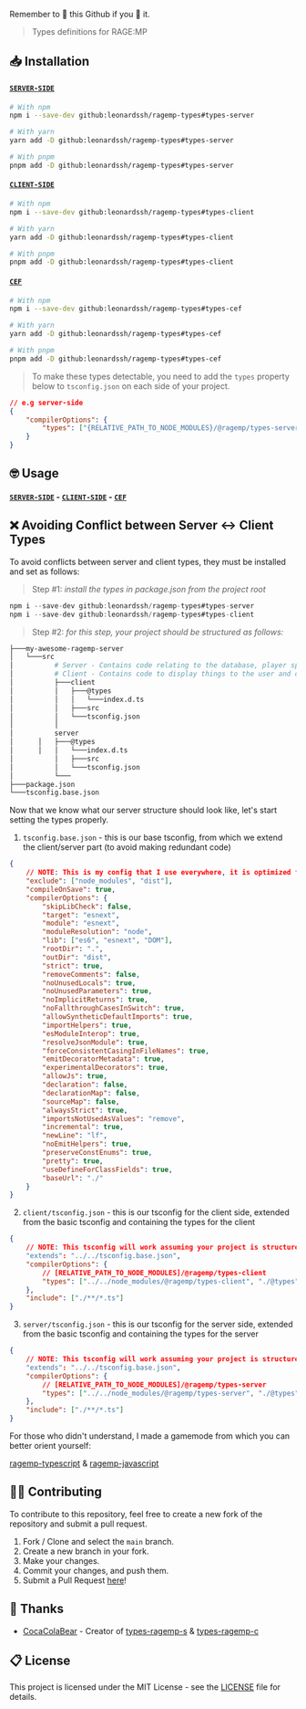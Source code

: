 Remember to 🌟 this Github if you 💖 it.

> Types definitions for RAGE:MP

## 📥 Installation

#### [`SERVER-SIDE`](https://github.com/LeonardSSH/ragemp-types/tree/main/packages/server)

```bash
# With npm
npm i --save-dev github:leonardssh/ragemp-types#types-server

# With yarn
yarn add -D github:leonardssh/ragemp-types#types-server

# With pnpm
pnpm add -D github:leonardssh/ragemp-types#types-server
```

#### [`CLIENT-SIDE`](https://github.com/LeonardSSH/ragemp-types/tree/main/packages/client)

```bash
# With npm
npm i --save-dev github:leonardssh/ragemp-types#types-client

# With yarn
yarn add -D github:leonardssh/ragemp-types#types-client

# With pnpm
pnpm add -D github:leonardssh/ragemp-types#types-client
```

#### [`CEF`](https://github.com/LeonardSSH/ragemp-types/tree/main/packages/cef)

```bash
# With npm
npm i --save-dev github:leonardssh/ragemp-types#types-cef

# With yarn
yarn add -D github:leonardssh/ragemp-types#types-cef

# With pnpm
pnpm add -D github:leonardssh/ragemp-types#types-cef
```

> To make these types detectable, you need to add the `types` property below to `tsconfig.json` on each side of your project.

```json
// e.g server-side
{
	"compilerOptions": {
		"types": ["{RELATIVE_PATH_TO_NODE_MODULES}/@ragemp/types-server"]
	}
}
```

## 🤓 Usage

#### [`SERVER-SIDE`](https://github.com/LeonardSSH/ragemp-types/tree/main/packages/server) - [`CLIENT-SIDE`](https://github.com/LeonardSSH/ragemp-types/tree/main/packages/client) - [`CEF`](https://github.com/LeonardSSH/ragemp-types/tree/main/packages/cef)

## ❌ Avoiding Conflict between Server <-> Client Types

To avoid conflicts between server and client types, they must be installed and set as follows:

> Step #1: _install the types in package.json from the project root_

```ts
npm i --save-dev github:leonardssh/ragemp-types#types-server
npm i --save-dev github:leonardssh/ragemp-types#types-client
```

> Step #2: _for this step, your project should be structured as follows:_

```sh
├───my-awesome-ragemp-server
│   └───src
│    	   # Server - Contains code relating to the database, player spawning, etc.
│    	   # Client - Contains code to display things to the user and do things to them.
│     	   ├───client
│          │   ├───@types
│          │   │   └───index.d.ts
│          │   ├───src
│          │   └───tsconfig.json
│          │
│     	   server
│	   │   ├───@types
│ 	   │   │   └───index.d.ts
│          │   ├───src
│          │   └───tsconfig.json
│          └───
├───package.json
└───tsconfig.base.json
```

Now that we know what our server structure should look like, let's start setting the types properly.

1. `tsconfig.base.json` - this is our base tsconfig, from which we extend the client/server part (to avoid making redundant code)

```json
{
	// NOTE: This is my config that I use everywhere, it is optimized for the cleanest and best code.
	"exclude": ["node_modules", "dist"],
	"compileOnSave": true,
	"compilerOptions": {
		"skipLibCheck": false,
		"target": "esnext",
		"module": "esnext",
		"moduleResolution": "node",
		"lib": ["es6", "esnext", "DOM"],
		"rootDir": ".",
		"outDir": "dist",
		"strict": true,
		"removeComments": false,
		"noUnusedLocals": true,
		"noUnusedParameters": true,
		"noImplicitReturns": true,
		"noFallthroughCasesInSwitch": true,
		"allowSyntheticDefaultImports": true,
		"importHelpers": true,
		"esModuleInterop": true,
		"resolveJsonModule": true,
		"forceConsistentCasingInFileNames": true,
		"emitDecoratorMetadata": true,
		"experimentalDecorators": true,
		"allowJs": true,
		"declaration": false,
		"declarationMap": false,
		"sourceMap": false,
		"alwaysStrict": true,
		"importsNotUsedAsValues": "remove",
		"incremental": true,
		"newLine": "lf",
		"noEmitHelpers": true,
		"preserveConstEnums": true,
		"pretty": true,
		"useDefineForClassFields": true,
		"baseUrl": "./"
	}
}
```

2. `client/tsconfig.json` - this is our tsconfig for the client side, extended from the basic tsconfig and containing the types for the client

```json
{
	// NOTE: This tsconfig will work assuming your project is structured as described above.
	"extends": "../../tsconfig.base.json",
	"compilerOptions": {
		// [RELATIVE_PATH_TO_NODE_MODULES]/@ragemp/types-client
		"types": ["../../node_modules/@ragemp/types-client", "./@types"]
	},
	"include": ["./**/*.ts"]
}
```

3. `server/tsconfig.json` - this is our tsconfig for the server side, extended from the basic tsconfig and containing the types for the server

```json
{
	// NOTE: This tsconfig will work assuming your project is structured as described above.
	"extends": "../../tsconfig.base.json",
	"compilerOptions": {
		// [RELATIVE_PATH_TO_NODE_MODULES]/@ragemp/types-server
		"types": ["../../node_modules/@ragemp/types-server", "./@types"]
	},
	"include": ["./**/*.ts"]
}
```

For those who didn't understand, I made a gamemode from which you can better orient yourself:

[ragemp-typescript](https://github.com/LeonardSSH/ragemp-typescript) & [ragemp-javascript](https://github.com/LeonardSSH/ragemp-javascript)

## 👨‍💻 Contributing

To contribute to this repository, feel free to create a new fork of the repository and submit a pull request.

1. Fork / Clone and select the `main` branch.
2. Create a new branch in your fork.
3. Make your changes.
4. Commit your changes, and push them.
5. Submit a Pull Request [here](https://github.com/leonardssh/ragemp-types/pulls)!

## 🎉 Thanks

-   [CocaColaBear](https://github.com/CocaColaBear/) - Creator of [types-ragemp-s](https://github.com/CocaColaBear/types-ragemp-s) & [types-ragemp-c](https://github.com/CocaColaBear/types-ragemp-c)

## 📋 License

This project is licensed under the MIT License - see the [LICENSE](LICENSE) file for details.
